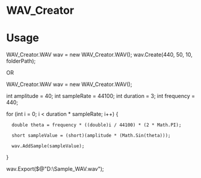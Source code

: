   # WAV_Creator

  # Usage

  WAV_Creator.WAV wav = new WAV_Creator.WAV();
  wav.Create(440, 50, 10, folderPath);


  OR
  
  WAV_Creator.WAV wav = new WAV_Creator.WAV();

  int amplitude = 40;
  int sampleRate = 44100;
  int duration = 3;
  int frequency = 440;

  for (int i = 0; i < duration * sampleRate; i++)
  {

      double theta = frequency * ((double)i / 44100) * (2 * Math.PI);

      short sampleValue = (short)(amplitude * (Math.Sin(theta)));

      wav.AddSample(sampleValue);
  }

  wav.Export($@"D:\Sample_WAV.wav");

  
  
